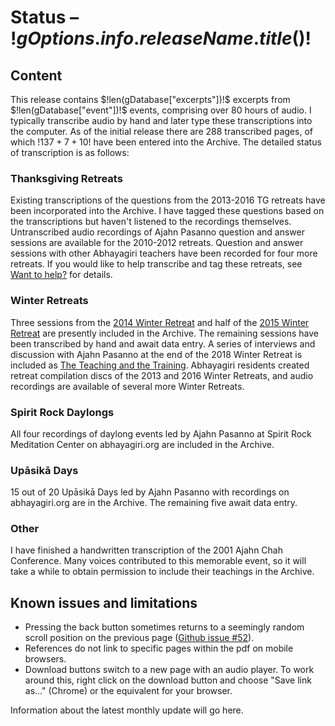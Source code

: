 # Status – $!gOptions.info.releaseName.title()!$

## Content
This release contains $!len(gDatabase["excerpts"])!$ excerpts from $!len(gDatabase["event"])!$ events, comprising over 80 hours of audio. I typically transcribe audio by hand and later type these transcriptions into the computer. As of the initial release there are 288 transcribed pages, of which $!137 + 7 + 10!$ have been entered into the Archive. The detailed status of transcription is as follows:

### Thanksgiving Retreats
Existing transcriptions of the questions from the 2013-2016 TG retreats have been incorporated into the Archive. I have tagged these questions based on the transcriptions but haven't listened to the recordings themselves. Untranscribed audio recordings of Ajahn Pasanno question and answer sessions are available for the 2010-2012 retreats. Question and answer sessions with other Abhayagiri teachers have been recorded for four more retreats. If you would like to help transcribe and tag these retreats, see [Want to help?](about:want-to-help) for details.

### Winter Retreats
Three sessions from the [2014 Winter Retreat](event:WR2014) and half of the [2015 Winter Retreat](event:WR2015) are presently included in the Archive. The remaining sessions have been transcribed by hand and await data entry. A series of interviews and discussion with Ajahn Pasanno at the end of the 2018 Winter Retreat is included as [The Teaching and the Training](event:WR2018-2). Abhayagiri residents created retreat compilation discs of the 2013 and 2016 Winter Retreats, and audio recordings are available of several more Winter Retreats.

### Spirit Rock Daylongs
All four recordings of daylong events led by Ajahn Pasanno at Spirit Rock Meditation Center on abhayagiri.org are included in the Archive.

### Upāsikā Days
15 out of 20 Upāsikā Days led by Ajahn Pasanno with recordings on abhayagiri.org are in the Archive. The remaining five await data entry.

### Other
I have finished a handwritten transcription of the 2001 Ajahn Chah Conference. Many voices contributed to this memorable event, so it will take a while to obtain permission to include their teachings in the Archive.

## Known issues and limitations

 - Pressing the back button sometimes returns to a seemingly random scroll position on the previous page ([Github issue #52](https://github.com/Kaccana-Bhikkhu/qs-archive/issues/52)).
 - References do not link to specific pages within the pdf on mobile browsers.
 - Download buttons switch to a new page with an audio player. To work around this, right click on the download button and choose "Save link as..." (Chrome) or the equivalent for your browser.

Information about the latest monthly update will go here.